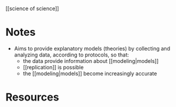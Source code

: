[[science of science]]

# Notes
- Aims to provide explanatory models (theories) by collecting and analyzing data, according to protocols, so that:
	- the data provide information about [[modeling|models]]
	- [[replication]] is possible
	- the [[modeling|models]] become increasingly accurate	

# Resources
